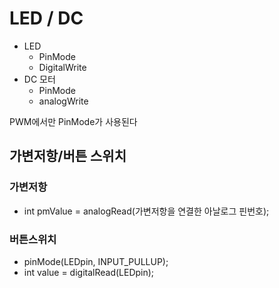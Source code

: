 # LED / DC
- LED
	- PinMode 
	- DigitalWrite
- DC 모터
	- PinMode
	- analogWrite

PWM에서만 PinMode가 사용된다

## 가변저항/버튼 스위치
### 가변저항
- int pmValue = analogRead(가변저항을 연결한 아날로그 핀번호);

### 버튼스위치
- pinMode(LEDpin, INPUT_PULLUP);
- int value = digitalRead(LEDpin);



